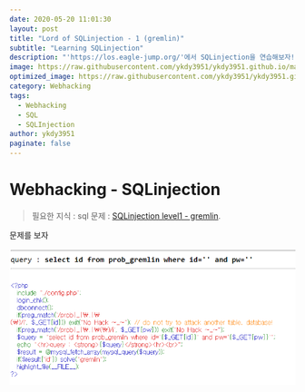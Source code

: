 ```yaml
---
date: 2020-05-20 11:01:30
layout: post
title: "Lord of SQLinjection - 1 (gremlin)"
subtitle: "Learning SQLinjection"
description: "'https://los.eagle-jump.org/'에서 SQLinjection을 연습해보자!!"
image: https://raw.githubusercontent.com/ykdy3951/ykdy3951.github.io/master/_src/SQLinjection/1/image.png
optimized_image: https://raw.githubusercontent.com/ykdy3951/ykdy3951.github.io/master/_src/SQLinjection/1/image.png
category: Webhacking
tags:
  - Webhacking
  - SQL
  - SQLInjection
author: ykdy3951
paginate: false
---
```


# Webhacking - SQLinjection

> 필요한 지식 : sql
> 문제 : [SQLinjection level1 - gremlin](https://los.eagle-jump.org/gremlin_bbc5af7bed14aa50b84986f2de742f31.php).

문제를 보자

![placeholder](https://github.com/ykdy3951/ykdy3951.github.io/blob/master/_src/SQLinjection/1/1.png?raw=true 'target')
